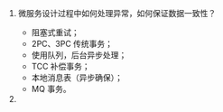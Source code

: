 

1. 微服务设计过程中如何处理异常，如何保证数据一致性？
   - 阻塞式重试；
   - 2PC、3PC 传统事务；
   - 使用队列，后台异步处理；
   - TCC 补偿事务；
   - 本地消息表（异步确保）；
   - MQ 事务。

2. 